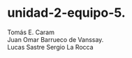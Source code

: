 # unidad-2-equipo-5. <BR>
Tomás E. Caram  <BR>
Juan Omar Barrueco de Vanssay. <BR>
Lucas Sastre
Sergio La Rocca
